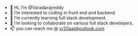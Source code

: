 - 👋 Hi, I’m @Varadarajreddy
- 👀 I’m interested to coding in front end and backend
- 🌱 I’m currently learning full stack development.
- 💞️ I’m looking to collaborate on various full stack developers.
- 📫 you can reach me @ vr20aaj@outlook.com

<!---
Varadarajreddy/Varadarajreddy is a ✨ special ✨ repository because its `README.md` (this file) appears on your GitHub profile.
You can click the Preview link to take a look at your changes.
--->
